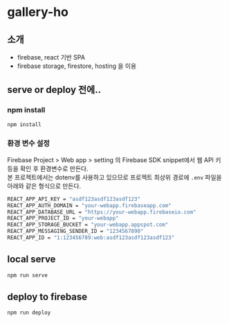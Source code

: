 # gallery-ho

## 소개

* firebase, react 기반 SPA
* firebase storage, firestore, hosting 을 이용

## serve or deploy 전에..

### npm install

```bash
npm install
```

### 환경 변수 설정

Firebase Project > Web app > setting 의 Firebase SDK snippet에서 웹 API 키 등을 확인 후 환경변수로 만든다.  
본 프로젝트에서는 dotenv를 사용하고 있으므로 프로젝트 최상위 경로에 `.env` 파일을 아래와 같은 형식으로 만든다.

```bash
REACT_APP_API_KEY = "asdf123asdf123asdf123"
REACT_APP_AUTH_DOMAIN = "your-webapp.firebaseapp.com"
REACT_APP_DATABASE_URL = "https://your-webapp.firebaseio.com"
REACT_APP_PROJECT_ID = "your-webapp"
REACT_APP_STORAGE_BUCKET = "your-webapp.appspot.com"
REACT_APP_MESSAGING_SENDER_ID = "1234567890"
REACT_APP_ID = "1:123456789:web:asdf123asdf123asdf123"
```

## local serve

```bash
npm run serve
```

## deploy to firebase

```bash
npm run deploy
```
